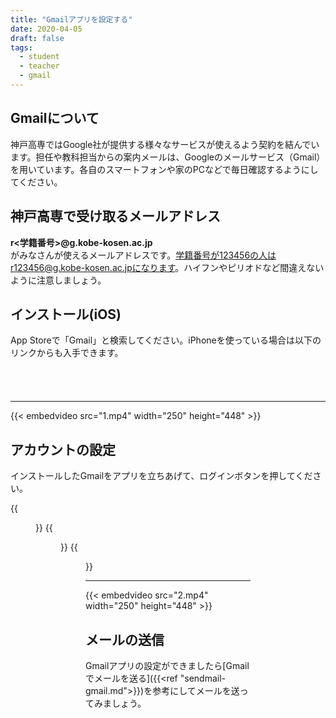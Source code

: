 ```yaml
---
title: "Gmailアプリを設定する"
date: 2020-04-05
draft: false
tags: 
  - student
  - teacher
  - gmail
---
```



## Gmailについて
神戸高専ではGoogle社が提供する様々なサービスが使えるよう契約を結んでいます。担任や教科担当からの案内メールは、Googleのメールサービス（Gmail）を用いています。各自のスマートフォンや家のPCなどで毎日確認するようにしてください。

## 神戸高専で受け取るメールアドレス

**r<学籍番号>@g.kobe-kosen.ac.jp**  
がみなさんが使えるメールアドレスです。学籍番号が123456の人はr123456@g.kobe-kosen.ac.jpになります。ハイフンやピリオドなど間違えないように注意しましょう。



## インストール(iOS)
App Storeで「Gmail」と検索してください。iPhoneを使っている場合は以下のリンクからも入手できます。


<a href="https://apps.apple.com/jp/app/gmail-e%E3%83%A1%E3%83%BC%E3%83%AB-by-google/id422689480?mt=8" style="display:inline-block;overflow:hidden;background:url(https://linkmaker.itunes.apple.com/ja-jp/badge-lrg.svg?releaseDate=2011-11-02&kind=iossoftware&bubble=ios_apps) no-repeat;width:135px;height:40px;"></a>


----
{{< embedvideo src="1.mp4" width="250" height="448" >}}

## アカウントの設定
インストールしたGmailをアプリを立ちあげて、ログインボタンを押してください。

{{<figure src="1.png" title="アプリを立ち上げて「ログイン」をタップ" class="center" width="250" height="448" >}}
{{<figure src="2.jpg" title="アカウントの追加で「Google」を選択する" class="center" width="250" height="448" >}}
{{<figure src="3.jpg" title="受け取ったメールアドレスとパスワードを入力する" class="center" width="250" height="448" >}}



----
{{< embedvideo src="2.mp4" width="250" height="448" >}}


## メールの送信
Gmailアプリの設定ができましたら[Gmailでメールを送る]({{<ref "sendmail-gmail.md">}})を参考にしてメールを送ってみましょう。